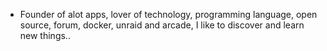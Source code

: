 - Founder of alot apps, lover of technology, programming language, open source, forum, docker, unraid and arcade, I like to discover and learn new things..
  <br>




































































































































































































































































































































































































































































































































































































































































































